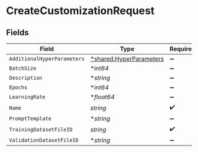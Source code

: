# CreateCustomizationRequest


## Fields

| Field                                                                    | Type                                                                     | Required                                                                 | Description                                                              |
| ------------------------------------------------------------------------ | ------------------------------------------------------------------------ | ------------------------------------------------------------------------ | ------------------------------------------------------------------------ |
| `AdditionalHyperParameters`                                              | [*shared.HyperParameters](../../../pkg/models/shared/hyperparameters.md) | :heavy_minus_sign:                                                       | N/A                                                                      |
| `BatchSize`                                                              | **int64*                                                                 | :heavy_minus_sign:                                                       | N/A                                                                      |
| `Description`                                                            | **string*                                                                | :heavy_minus_sign:                                                       | N/A                                                                      |
| `Epochs`                                                                 | **int64*                                                                 | :heavy_minus_sign:                                                       | N/A                                                                      |
| `LearningRate`                                                           | **float64*                                                               | :heavy_minus_sign:                                                       | N/A                                                                      |
| `Name`                                                                   | *string*                                                                 | :heavy_check_mark:                                                       | N/A                                                                      |
| `PromptTemplate`                                                         | **string*                                                                | :heavy_minus_sign:                                                       | N/A                                                                      |
| `TrainingDatasetFileID`                                                  | *string*                                                                 | :heavy_check_mark:                                                       | N/A                                                                      |
| `ValidationDatasetFileID`                                                | **string*                                                                | :heavy_minus_sign:                                                       | N/A                                                                      |